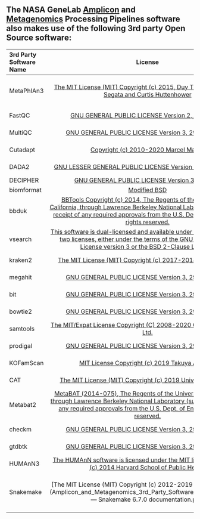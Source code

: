 ## The NASA GeneLab [Amplicon]() and [Metagenomics]() Processing Pipelines software also makes use of the following 3rd party Open Source software:

|3rd Party Software Name|License|License URL|Copyright Notice|
|:----------------------|:-----:|:----------|:---------------|
|MetaPhlAn3|[The MIT License (MIT) Copyright (c) 2015, Duy Tin Truong, Nicola Segata and Curtis Huttenhower](Amplicon_and_Metagenomics_3rd_Party_Software_Licenses/MetaPhlAn3_license.pdf)|[https://github.com/biobakery/MetaPhlAn/blob/3.0/license.txt](https://github.com/biobakery/MetaPhlAn/blob/3.0/license.txt)|Copyright (c) 2015, Duy Tin Truong, Nicola Segata and Curtis Huttenhower|
|FastQC|[GNU GENERAL PUBLIC LICENSE Version 2, June 1991](Amplicon_and_Metagenomics_3rd_Party_Software_Licenses/)|[https://github.com/s-andrews/FastQC/blob/master/LICENSE](https://github.com/s-andrews/FastQC/blob/master/LICENSE)|Insert copyright|
|MultiQC|[GNU GENERAL PUBLIC LICENSE Version 3, 29 June 2007](Amplicon_and_Metagenomics_3rd_Party_Software_Licenses/)|[https://github.com/ewels/MultiQC/blob/master/LICENSE](https://github.com/ewels/MultiQC/blob/master/LICENSE)|Insert copyright|
|Cutadapt|[Copyright (c) 2010-2020 Marcel Martin](Amplicon_and_Metagenomics_3rd_Party_Software_Licenses/)|[https://github.com/marcelm/cutadapt/blob/main/LICENSE](https://github.com/marcelm/cutadapt/blob/main/LICENSE)|Insert copyright|
|DADA2|[GNU LESSER GENERAL PUBLIC LICENSE Version 3, 29 June 2007](Amplicon_and_Metagenomics_3rd_Party_Software_Licenses/)|[https://www.bioconductor.org/packages/release/bioc/licenses/dada2/LICENSE](https://www.bioconductor.org/packages/release/bioc/licenses/dada2/LICENSE)|Insert copyright|
|DECIPHER|[GNU GENERAL PUBLIC LICENSE Version 3, 29 June](Amplicon_and_Metagenomics_3rd_Party_Software_Licenses/)|[https://www.gnu.org/licenses/gpl-3.0.en.html](https://www.gnu.org/licenses/gpl-3.0.en.html)|Insert copyright|
|biomformat|[Modified BSD](Amplicon_and_Metagenomics_3rd_Party_Software_Licenses/)|[http://biom-format.org/BIOM_LICENSE.html](http://biom-format.org/BIOM_LICENSE.html)|Insert copyright|
|bbduk|[BBTools Copyright (c) 2014, The Regents of the University of California, through Lawrence Berkeley National Laboratory (subject to receipt of any required approvals from the U.S. Dept. of Energy). All rights reserved.](Amplicon_and_Metagenomics_3rd_Party_Software_Licenses/)|[https://github.com/BioInfoTools/BBMap/blob/a9ceda047a7c918dc090de0fdbf6f924292d4a1f/license.txt](https://github.com/BioInfoTools/BBMap/blob/a9ceda047a7c918dc090de0fdbf6f924292d4a1f/license.txt)|Insert copyright|
|vsearch|[This software is dual-licensed and available under a choice of one of two licenses, either under the terms of the GNU General Public License version 3 or the BSD 2-Clause License.](Amplicon_and_Metagenomics_3rd_Party_Software_Licenses/)|[https://github.com/torognes/vsearch/blob/master/LICENSE.txt](https://github.com/torognes/vsearch/blob/master/LICENSE.txt)|Insert copyright|
|kraken2|[The MIT License (MIT) Copyright (c) 2017-2018 Derrick Wood](Amplicon_and_Metagenomics_3rd_Party_Software_Licenses/)|[https://github.com/DerrickWood/kraken2/blob/master/LICENSE](https://github.com/DerrickWood/kraken2/blob/master/LICENSE)|Insert copyright|
|megahit|[GNU GENERAL PUBLIC LICENSE Version 3, 29 June 2007](Amplicon_and_Metagenomics_3rd_Party_Software_Licenses/)|[https://github.com/voutcn/megahit/blob/master/LICENSE](https://github.com/voutcn/megahit/blob/master/LICENSE)|Insert copyright|
|bit|[GNU GENERAL PUBLIC LICENSE Version 3, 29 June 2007](Amplicon_and_Metagenomics_3rd_Party_Software_Licenses/)|[https://github.com/AstrobioMike/bioinf_tools/blob/master/LICENSE](https://github.com/AstrobioMike/bioinf_tools/blob/master/LICENSE)|Insert copyright|
|bowtie2|[GNU GENERAL PUBLIC LICENSE Version 3, 29 June 2007](Amplicon_and_Metagenomics_3rd_Party_Software_Licenses/)|[https://github.com/BenLangmead/bowtie2/blob/master/LICENSE](https://github.com/BenLangmead/bowtie2/blob/master/LICENSE)|Insert copyright|
|samtools|[The MIT/Expat License Copyright (C) 2008-2020 Genome Research Ltd.](Amplicon_and_Metagenomics_3rd_Party_Software_Licenses/)|[https://github.com/samtools/samtools/blob/develop/LICENSE](https://github.com/samtools/samtools/blob/develop/LICENSE)|Insert copyright|
|prodigal|[GNU GENERAL PUBLIC LICENSE Version 3, 29 June 2007](Amplicon_and_Metagenomics_3rd_Party_Software_Licenses/)|[https://github.com/hyattpd/Prodigal/blob/GoogleImport/LICENSE](https://github.com/hyattpd/Prodigal/blob/GoogleImport/LICENSE)|Insert copyright|
|KOFamScan|[MIT License Copyright (c) 2019 Takuya Aramaki](Amplicon_and_Metagenomics_3rd_Party_Software_Licenses/)|[https://github.com/takaram/kofam_scan/blob/master/LICENSE.txt](https://github.com/takaram/kofam_scan/blob/master/LICENSE.txt)|Insert copyright|
|CAT|[The MIT License (MIT) Copyright (c) 2019 Universiteit Utrecht](Amplicon_and_Metagenomics_3rd_Party_Software_Licenses/)|[https://github.com/dutilh/CAT/blob/master/LICENSE.md](https://github.com/dutilh/CAT/blob/master/LICENSE.md)|Insert copyright|
|Metabat2|[MetaBAT (2014-075), The Regents of the University of California, through Lawrence Berkeley National Laboratory (subject to receipt of any required approvals from the U.S. Dept. of Energy). All rights reserved.](Amplicon_and_Metagenomics_3rd_Party_Software_Licenses/)|[https://bitbucket.org/berkeleylab/metabat/src/master/license.txt](https://bitbucket.org/berkeleylab/metabat/src/master/license.txt)|Insert copyright|
|checkm|[GNU GENERAL PUBLIC LICENSE Version 3, 29 June 2007](Amplicon_and_Metagenomics_3rd_Party_Software_Licenses/)|[https://github.com/Ecogenomics/CheckM/blob/master/LICENSE](https://github.com/Ecogenomics/CheckM/blob/master/LICENSE)|Insert copyright|
|gtdbtk|[GNU GENERAL PUBLIC LICENSE Version 3, 29 June 2007](Amplicon_and_Metagenomics_3rd_Party_Software_Licenses/)|[https://github.com/Ecogenomics/GTDBTk/blob/master/LICENSE](https://github.com/Ecogenomics/GTDBTk/blob/master/LICENSE)|Insert copyright|
|HUMAnN3|[The HUMAnN software is licensed under the MIT license. Copyright (c) 2014 Harvard School of Public Health](Amplicon_and_Metagenomics_3rd_Party_Software_Licenses/)|[https://github.com/biobakery/humann/blob/master/LICENSE](https://github.com/biobakery/humann/blob/master/LICENSE)|Insert copyright|
|Snakemake|[The MIT License (MIT) Copyright (c) 2012-2019 Johannes Köster](Amplicon_and_Metagenomics_3rd_Party_Software_Licenses/License — Snakemake 6.7.0 documentation.pdf)|[https://snakemake.readthedocs.io/en/stable/project_info/license.html](https://snakemake.readthedocs.io/en/stable/project_info/license.html)|Copyright (c) 2012-2019 Johannes Köster <johannes.koester@tu-dortmund.de>|

